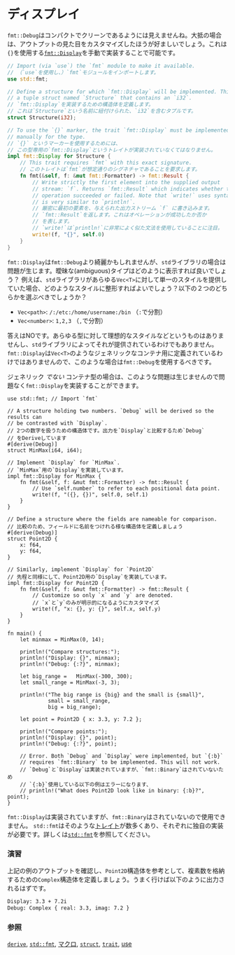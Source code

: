 <!--
# Display
-->
# ディスプレイ

<!--
`fmt::Debug` hardly looks compact and clean, so it is often advantageous to
customize the output appearance. This is done by manually implementing
[`fmt::Display`][fmt], which uses the `{}` print marker. Implementing it
looks like this:
-->
`fmt::Debug`はコンパクトでクリーンであるようには見えませんね。大抵の場合は、アウトプットの見た目をカスタマイズしたほうが好ましいでしょう。これは`{}`を使用する[`fmt::Display`][fmt]を手動で実装することで可能です。

```rust
// Import (via `use`) the `fmt` module to make it available.
// （`use`を使用し、）`fmt`モジュールをインポートします。
use std::fmt;

// Define a structure for which `fmt::Display` will be implemented. This is
// a tuple struct named `Structure` that contains an `i32`.
// `fmt::Display`を実装するための構造体を定義します。
// これは`Structure`という名前に紐付けられた、`i32`を含むタプルです。
struct Structure(i32);

// To use the `{}` marker, the trait `fmt::Display` must be implemented
// manually for the type.
// `{}` というマーカーを使用するためには、
// この型専用の`fmt::Display`というトレイトが実装されていなくてはなりません。
impl fmt::Display for Structure {
    // This trait requires `fmt` with this exact signature.
    // このトレイトは`fmt`が想定通りのシグネチャであることを要求します。
    fn fmt(&self, f: &mut fmt::Formatter) -> fmt::Result {
        // Write strictly the first element into the supplied output
        // stream: `f`. Returns `fmt::Result` which indicates whether the
        // operation succeeded or failed. Note that `write!` uses syntax which
        // is very similar to `println!`.
        // 厳密に最初の要素を、与えられた出力ストリーム `f` に書き込みます。
        // `fmt::Result`を返します。これはオペレーションが成功したか否か
        // を表します。
        // `write!`は`println!`に非常によく似た文法を使用していることに注目。
        write!(f, "{}", self.0)
    }
}
```

<!--
`fmt::Display` may be cleaner than `fmt::Debug` but this presents
a problem for the `std` library. How should ambiguous types be displayed?
For example, if the `std` library implemented a single style for all
`Vec<T>`, what style should it be? Would it be either of these two?
-->
`fmt::Display`は`fmt::Debug`より綺麗かもしれませんが、`std`ライブラリの場合は問題が生じます。曖昧な(ambiguous)タイプはどのように表示すれば良いでしょう？
例えば、`std`ライブラリがあらゆる`Vec<T>`に対して単一のスタイルを提供していた場合、どのようなスタイルに整形すればよいでしょう？以下の２つのどちらかを選ぶべきでしょうか？

<!--
* `Vec<path>`: `/:/etc:/home/username:/bin` (split on `:`)
* `Vec<number>`: `1,2,3` (split on `,`)
-->
* `Vec<path>`: `/:/etc:/home/username:/bin` （`:`で分割）
* `Vec<number>`: `1,2,3` （`,`で分割）

<!--
No, because there is no ideal style for all types and the `std` library
doesn't presume to dictate one. `fmt::Display` is not implemented for `Vec<T>`
or for any other generic containers. `fmt::Debug` must then be used for these
generic cases.
-->
答えはNOです。あらゆる型に対して理想的なスタイルなどというものはありませんし、`std`ライブラリによってそれが提供されているわけでもありません。`fmt::Display`は`Vec<T>`のようなジェネリックなコンテナ用に定義されているわけではありませんので、このような場合は`fmt::Debug`を使用するべきです。

<!--
This is not a problem though because for any new *container* type which is
*not* generic,`fmt::Display` can be implemented.
-->
ジェネリック *でない* コンテナ型の場合は、このような問題は生じませんので問題なく`fmt::Display`を実装することができます。

```rust,editable
use std::fmt; // Import `fmt`

// A structure holding two numbers. `Debug` will be derived so the results can
// be contrasted with `Display`.
// 2つの数字を扱うための構造体です。出力を`Display`と比較するため`Debug`
// をDeriveしています
#[derive(Debug)]
struct MinMax(i64, i64);

// Implement `Display` for `MinMax`.
// `MinMax`用の`Display`を実装しています。
impl fmt::Display for MinMax {
    fn fmt(&self, f: &mut fmt::Formatter) -> fmt::Result {
        // Use `self.number` to refer to each positional data point.
        write!(f, "({}, {})", self.0, self.1)
    }
}

// Define a structure where the fields are nameable for comparison.
// 比較のため、フィールドに名前をつけれる様な構造体を定義しましょう
#[derive(Debug)]
struct Point2D {
    x: f64,
    y: f64,
}

// Similarly, implement `Display` for `Point2D`
// 先程と同様にして、Point2D用の`Display`を実装しています。
impl fmt::Display for Point2D {
    fn fmt(&self, f: &mut fmt::Formatter) -> fmt::Result {
        // Customize so only `x` and `y` are denoted.
        // `x`と`y`のみが明示的になるようにカスタマイズ
        write!(f, "x: {}, y: {}", self.x, self.y)
    }
}

fn main() {
    let minmax = MinMax(0, 14);

    println!("Compare structures:");
    println!("Display: {}", minmax);
    println!("Debug: {:?}", minmax);

    let big_range =   MinMax(-300, 300);
    let small_range = MinMax(-3, 3);

    println!("The big range is {big} and the small is {small}",
             small = small_range,
             big = big_range);

    let point = Point2D { x: 3.3, y: 7.2 };

    println!("Compare points:");
    println!("Display: {}", point);
    println!("Debug: {:?}", point);

    // Error. Both `Debug` and `Display` were implemented, but `{:b}`
    // requires `fmt::Binary` to be implemented. This will not work.
    // `Debug`と`Display`は実装されていますが、`fmt::Binary`はされていないため
    // `{:b}`使用している以下の例はエラーになります、
    // println!("What does Point2D look like in binary: {:b}?", point);
}
```

<!--
So, `fmt::Display` has been implemented but `fmt::Binary` has not, and
therefore cannot be used. `std::fmt` has many such [`traits`][traits] and
each requires its own implementation. This is detailed further in
[`std::fmt`][fmt].
-->
`fmt::Display`は実装されていますが、`fmt::Binary`はされていないので使用できません。
`std::fmt`はそのような[トレイト][traits]が数多くあり、それぞれに独自の実装が必要です。詳しくは[`std::fmt`][fmt]を参照してください。

<!--
### Activity
-->
### 演習

<!--
After checking the output of the above example, use the `Point2D` struct as a
guide to add a `Complex` struct to the example. When printed in the same
way, the output should be:
-->
上記の例のアウトプットを確認し、`Point2D`構造体を参考として、複素数を格納するための`Complex`構造体を定義しましょう。うまく行けば以下のように出力されるはずです。

```txt
Display: 3.3 + 7.2i
Debug: Complex { real: 3.3, imag: 7.2 }
```

<!--
### See also:
-->
### 参照

<!--
[`derive`][derive], [`std::fmt`][fmt], [`macros`][macros], [`struct`][structs],
[`trait`][traits], and [`use`][use]
-->
[`derive`][derive], [`std::fmt`][fmt], [マクロ][macros], [`struct`][structs],
[`trait`][traits], [use][use]

[derive]: ../../trait/derive.md
[fmt]: https://doc.rust-lang.org/std/fmt/
[macros]: ../../macros.md
[structs]: ../../custom_types/structs.md
[traits]: https://doc.rust-lang.org/std/fmt/#formatting-traits
[use]: ../../mod/use.md
